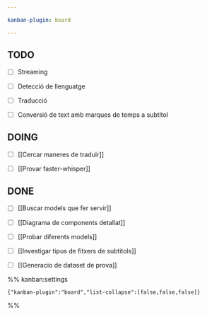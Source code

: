 ```yaml
---

kanban-plugin: board

---
```


## TODO

- [ ] Streaming
- [ ] Detecció de llenguatge
- [ ] Traducció
- [ ] Conversió de text amb marques de temps a subtítol


## DOING

- [ ] [[Cercar maneres de traduïr]]
- [ ] [[Provar faster-whisper]]


## DONE

- [ ] [[Buscar models que fer servir]]
- [ ] [[Diagrama de components detallat]]
- [ ] [[Probar diferents models]]
- [ ] [[Investigar tipus de fitxers de subtitols]]
- [ ] [[Generacio de dataset de prova]]




%% kanban:settings
```
{"kanban-plugin":"board","list-collapse":[false,false,false]}
```
%%